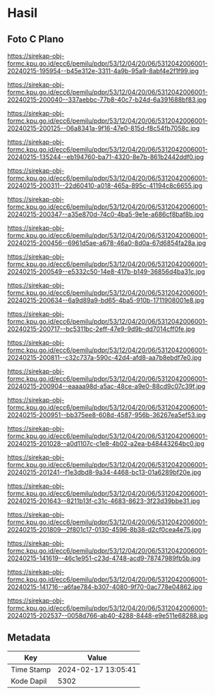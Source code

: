 # Hasil

## Foto C Plano

https://sirekap-obj-formc.kpu.go.id/ecc6/pemilu/pdpr/53/12/04/20/06/5312042006001-20240215-195954--b45e312e-3311-4a9b-95a9-8abf4e2f1f99.jpg

https://sirekap-obj-formc.kpu.go.id/ecc6/pemilu/pdpr/53/12/04/20/06/5312042006001-20240215-200040--337aebbc-77b8-40c7-b24d-6a391688bf83.jpg

https://sirekap-obj-formc.kpu.go.id/ecc6/pemilu/pdpr/53/12/04/20/06/5312042006001-20240215-200125--06a8341a-9f16-47e0-815d-f8c54fb7058c.jpg

https://sirekap-obj-formc.kpu.go.id/ecc6/pemilu/pdpr/53/12/04/20/06/5312042006001-20240215-135244--eb194760-ba71-4320-8e7b-861b2442ddf0.jpg

https://sirekap-obj-formc.kpu.go.id/ecc6/pemilu/pdpr/53/12/04/20/06/5312042006001-20240215-200311--22d60410-a018-465a-895c-41194c8c6655.jpg

https://sirekap-obj-formc.kpu.go.id/ecc6/pemilu/pdpr/53/12/04/20/06/5312042006001-20240215-200347--a35e870d-74c0-4ba5-9e1e-a686cf8baf8b.jpg

https://sirekap-obj-formc.kpu.go.id/ecc6/pemilu/pdpr/53/12/04/20/06/5312042006001-20240215-200456--6961d5ae-a678-46a0-8d0a-67d6854fa28a.jpg

https://sirekap-obj-formc.kpu.go.id/ecc6/pemilu/pdpr/53/12/04/20/06/5312042006001-20240215-200549--e5332c50-14e8-417b-b149-36856d4ba31c.jpg

https://sirekap-obj-formc.kpu.go.id/ecc6/pemilu/pdpr/53/12/04/20/06/5312042006001-20240215-200634--6a9d89a9-bd65-4ba5-910b-1711908001e8.jpg

https://sirekap-obj-formc.kpu.go.id/ecc6/pemilu/pdpr/53/12/04/20/06/5312042006001-20240215-200717--bc5311bc-2eff-47e9-9d9b-dd7014cff0fe.jpg

https://sirekap-obj-formc.kpu.go.id/ecc6/pemilu/pdpr/53/12/04/20/06/5312042006001-20240215-200811--c32c737a-590c-42d4-afd8-aa7b8ebdf7e0.jpg

https://sirekap-obj-formc.kpu.go.id/ecc6/pemilu/pdpr/53/12/04/20/06/5312042006001-20240215-200904--eaaaa98d-a5ac-48ce-a9e0-88cd9c07c39f.jpg

https://sirekap-obj-formc.kpu.go.id/ecc6/pemilu/pdpr/53/12/04/20/06/5312042006001-20240215-200951--bb375ee8-608d-4587-956b-36267ea5ef53.jpg

https://sirekap-obj-formc.kpu.go.id/ecc6/pemilu/pdpr/53/12/04/20/06/5312042006001-20240215-201028--a0d1107c-c1e8-4b02-a2ea-b48443264bc0.jpg

https://sirekap-obj-formc.kpu.go.id/ecc6/pemilu/pdpr/53/12/04/20/06/5312042006001-20240215-201241--f1e3dbd8-9a34-4468-bc13-01a6289bf20e.jpg

https://sirekap-obj-formc.kpu.go.id/ecc6/pemilu/pdpr/53/12/04/20/06/5312042006001-20240215-201643--8211b13f-c31c-4683-8623-3f23d39bbe31.jpg

https://sirekap-obj-formc.kpu.go.id/ecc6/pemilu/pdpr/53/12/04/20/06/5312042006001-20240215-201809--2f801c17-0130-4596-8b38-d2cf0cea4e75.jpg

https://sirekap-obj-formc.kpu.go.id/ecc6/pemilu/pdpr/53/12/04/20/06/5312042006001-20240215-141619--46c1e951-c23d-4748-acd9-78747989fb5b.jpg

https://sirekap-obj-formc.kpu.go.id/ecc6/pemilu/pdpr/53/12/04/20/06/5312042006001-20240215-141716--a6fae784-b307-4080-9f70-0ac778e04862.jpg

https://sirekap-obj-formc.kpu.go.id/ecc6/pemilu/pdpr/53/12/04/20/06/5312042006001-20240215-202537--0058d766-ab40-4288-8448-e9e511e68288.jpg


## Metadata

| Key        | Value               |
| ---------- | ------------------- |
| Time Stamp | 2024-02-17 13:05:41 |
| Kode Dapil | 5302                |



